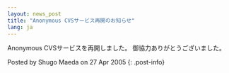 ```yaml
---
layout: news_post
title: "Anonymous CVSサービス再開のお知らせ"
lang: ja
---
```


Anonymous CVSサービスを再開しました。 御協力ありがとうございました。

Posted by Shugo Maeda on 27 Apr 2005
{: .post-info}

